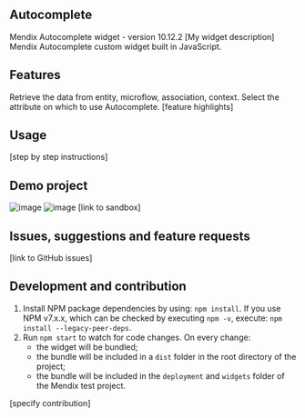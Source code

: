 ## Autocomplete
Mendix Autocomplete widget - version 10.12.2
[My widget description]
Mendix Autocomplete custom widget built in JavaScript.

## Features
Retrieve the data from entity, microflow, association, context.
Select the attribute on which to use Autocomplete.
[feature highlights]

## Usage
[step by step instructions]

## Demo project
![image](https://github.com/user-attachments/assets/e1863527-cd40-4ea9-8760-153e7ff0bb4a)
![image](https://github.com/user-attachments/assets/12214a99-276e-48ce-98d1-c05983988305)
[link to sandbox]

## Issues, suggestions and feature requests
[link to GitHub issues]

## Development and contribution

1. Install NPM package dependencies by using: `npm install`. If you use NPM v7.x.x, which can be checked by executing `npm -v`, execute: `npm install --legacy-peer-deps`.
1. Run `npm start` to watch for code changes. On every change:
    - the widget will be bundled;
    - the bundle will be included in a `dist` folder in the root directory of the project;
    - the bundle will be included in the `deployment` and `widgets` folder of the Mendix test project.

[specify contribution]
